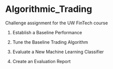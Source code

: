 # Algorithmic_Trading
Challenge assignment for the UW FinTech course

1. Establish a Baseline Performance

2. Tune the Baseline Trading Algorithm

3. Evaluate a New Machine Learning Classifier

4. Create an Evaluation Report
